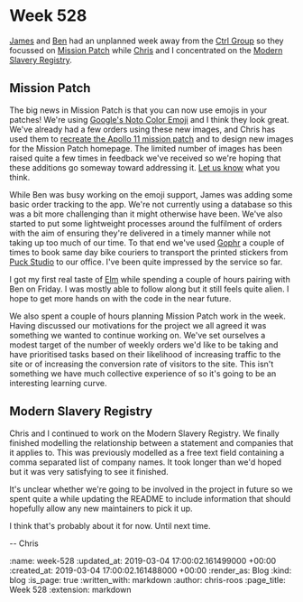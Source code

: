 Week 528
========

[James][james-mead] and [Ben][ben-griffiths] had an unplanned week away from the [Ctrl Group][ctrl-group] so they focussed on [Mission Patch][mission-patch] while [Chris][chris-lowis] and I concentrated on the [Modern Slavery Registry][modern-slavery-registry].

## Mission Patch

The big news in Mission Patch is that you can now use emojis in your patches! We're using [Google's Noto Color Emoji][google-noto-emoji] and I think they look great. We've already had a few orders using these new images, and Chris has used them to [recreate the Apollo 11 mission patch][tweet-apollo-11-mission-patch] and to design new images for the Mission Patch homepage. The limited number of images has been raised quite a few times in feedback we've received so we're hoping that these additions go someway toward addressing it. [Let us know][mission-patch-contact] what you think.

While Ben was busy working on the emoji support, James was adding some basic order tracking to the app. We're not currently using a database so this was a bit more challenging than it might otherwise have been. We've also started to put some lightweight processes around the fulfilment of orders with the aim of ensuring they're delivered in a timely manner while not taking up too much of our time. To that end we've used [Gophr][gohpr] a couple of times to book same day bike couriers to transport the printed stickers from [Puck Studio][puck-studio] to our office. I've been quite impressed by the service so far.

I got my first real taste of [Elm][elm] while spending a couple of hours pairing with Ben on Friday. I was mostly able to follow along but it still feels quite alien. I hope to get more hands on with the code in the near future.

We also spent a couple of hours planning Mission Patch work in the week. Having discussed our motivations for the project we all agreed it was something we wanted to continue working on. We've set ourselves a modest target of the number of weekly orders we'd like to be taking and have prioritised tasks based on their likelihood of increasing traffic to the site or of increasing the conversion rate of visitors to the site. This isn't something we have much collective experience of so it's going to be an interesting learning curve.

## Modern Slavery Registry

Chris and I continued to work on the Modern Slavery Registry. We finally finished modelling the relationship between a statement and companies that it applies to. This was previously modelled as a free text field containing a comma separated list of company names. It took longer than we'd hoped but it was very satisfying to see it finished.

It's unclear whether we're going to be involved in the project in future so we spent quite a while updating the README to include information that should hopefully allow any new maintainers to pick it up.

I think that's probably about it for now. Until next time.

-- Chris

[ben-griffiths]: /ben-griffiths
[chris-lowis]: /chris-lowis
[ctrl-group]: https://www.ctrl-group.com/
[elm]: https://elm-lang.org/
[gohpr]: https://uk.gophr.com/
[google-noto-emoji]: https://www.google.com/get/noto/help/emoji/
[james-mead]: /james-mead
[mission-patch-contact]: mailto:contact@mission-patch.com
[mission-patch]: https://mission-patch.com/
[modern-slavery-registry]: https://www.modernslaveryregistry.org/
[puck-studio]: https://www.puckstudio.co.uk/
[tweet-apollo-11-mission-patch]: https://twitter.com/chrislowis/status/1101511010278625280

:name: week-528
:updated_at: 2019-03-04 17:00:02.161499000 +00:00
:created_at: 2019-03-04 17:00:02.161488000 +00:00
:render_as: Blog
:kind: blog
:is_page: true
:written_with: markdown
:author: chris-roos
:page_title: Week 528
:extension: markdown
